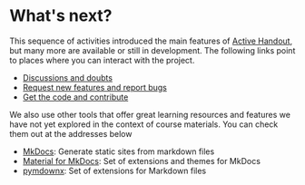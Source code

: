 # What's next? 

This sequence of activities introduced the main features of [Active Handout](https://insper-education.github.io/active-handout/), but many more are available or still in development. The following links point to places where you can interact with the project.

- [Discussions and doubts](https://github.com/insper-education/active-handout/discussions)
- [Request new features and report bugs](https://github.com/insper-education/active-handout/issues)
- [Get the code and contribute](https://github.com/insper-education/active-handout)

We also use other tools that offer great learning resources and features we have not yet explored in the context of course materials. You can check them out at the addresses below
    
- [MkDocs](https://www.mkdocs.org/): Generate static sites from markdown files
- [Material for MkDocs](https://squidfunk.github.io/mkdocs-material/): Set of extensions and themes for MkDocs
- [pymdownx](https://facelessuser.github.io/pymdown-extensions/): Set of extensions for Markdown files
